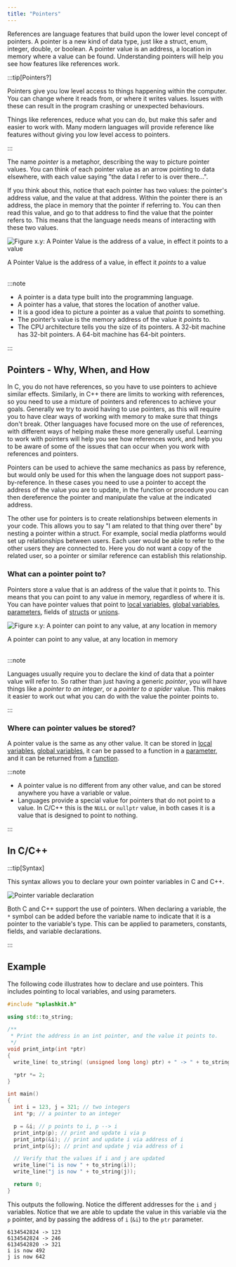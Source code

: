 ```yaml
---
title: "Pointers"
---
```


References are language features that build upon the lower level concept of pointers. A pointer is a new kind of data type, just like a struct, enum, integer, double, or boolean. A pointer value is an address, a location in memory where a value can be found. Understanding pointers will help you see how features like references work.

:::tip[Pointers?]

Pointers give you low level access to things happening within the computer. You can change where it reads from, or where it writes values. Issues with these can result in the program crashing or unexpected behaviours.

Things like references, reduce what you can do, but make this safer and easier to work with. Many modern languages will provide reference like features without giving you low level access to pointers.

:::

The name *pointer* is a metaphor, describing the way to picture pointer values. You can think of each pointer value as an arrow pointing to data elsewhere, with each value saying "the data I refer to is over there...".

If you think about this, notice that each pointer has two values: the pointer's address value, and the value at that address. Within the pointer there is an address, the place in memory that the pointer if referring to. You can then read this value, and go to that address to find the value that the pointer refers to. This means that the language needs means of interacting with these two values.

<a id="FigurePointerDefinition"></a>

![Figure x.y: A Pointer Value is the address of a value, in effect it points to a value](./images/pointer-what-is-it.png "A Pointer Value is the address of a value, in effect it points to a value")
<div class="caption">A Pointer Value is the address of a value, in effect it <em>points</em> to a value</div><br/>

:::note

- A pointer is a data type built into the programming language.
- A pointer has a value, that stores the location of another value.
- It is a good idea to picture a pointer as a value that *points* to something.
- The pointer’s value is the memory address of the value it *points* to.
- The CPU architecture tells you the size of its pointers. A 32-bit machine has 32-bit pointers. A 64-bit machine has 64-bit pointers.

:::

## Pointers - Why, When, and How

In C, you do not have references, so you have to use pointers to achieve similar effects. Similarly, in C++ there are limits to working with references, so you need to use a mixture of pointers and references to achieve your goals. Generally we try to avoid having to use pointers, as this will require you to have clear ways of working with memory to make sure that things don't break. Other languages have focused more on the use of references, with different ways of helping make these more generally useful. Learning to work with pointers will help you see how references work, and help you to be aware of some of the issues that can occur when you work with references and pointers.

Pointers can be used to achieve the same mechanics as pass by reference, but would only be used for this when the language does not support pass-by-reference. In these cases you need to use a pointer to accept the address of the value you are to update, in the function or procedure you can then dereference the pointer and manipulate the value at the indicated address.

The other use for pointers is to create relationships between elements in your code. This allows you to say "I am related to that thing over there" by nesting a pointer within a struct. For example, social media platforms would set up relationships between users. Each user would be able to refer to the other users they are connected to. Here you do not want a copy of the related user, so a pointer or similar reference can establish this relationship.

### What can a pointer point to?

Pointers store a value that is an address of the value that it points to. This means that you can point to any value in memory, regardless of where it is. You can have pointer values that point to [local variables](/book/part-2-organised-code/2-organising-code/2-trailside/03-local-variable), [global variables](/book/part-2-organised-code/2-organising-code/2-trailside/06-global-variables), [parameters](/book/part-2-organised-code/2-organising-code/2-trailside/04-parameter), fields of [structs](/book/part-2-organised-code/3-structuring-data/1-concepts/03-01-struct) or [unions](/book/part-2-organised-code/3-structuring-data/1-concepts/03-05-union).

<a id="FigurePointerAccessHeap"></a>

![Figure x.y: A pointer can point to any value, at any location in memory](./images/pointers-what-can-they-point-to.png "A pointer can point to any value, at any location in memory")
<div class="caption">A pointer can point to any value, at any location in memory</div><br/>

:::note

Languages usually require you to declare the kind of data that a pointer value will refer to. So rather than just having a generic *pointer*, you will have things like a *pointer to an integer*, or a *pointer to a spider* value. This makes it easier to work out what you can do with the value the pointer points to.

:::

### Where can pointer values be stored?

A pointer value is the same as any other value. It can be stored in [local variables](/book/part-2-organised-code/2-organising-code/2-trailside/03-local-variable), [global variables](/book/part-2-organised-code/2-organising-code/2-trailside/06-global-variables), it can be passed to a function in a [parameter](/book/part-2-organised-code/2-organising-code/2-trailside/04-parameter), and it can be returned from a [function](/book/part-2-organised-code/2-organising-code/2-trailside/04-function-decl).

:::note

- A pointer value is no different from any other value, and can be stored anywhere you have a variable or value.
- Languages provide a special value for pointers that do not point to a value. In C/C++ this is the `NULL` or `nullptr` value, in both cases it is a value that is designed to point to nothing.

:::

## In C/C++

:::tip[Syntax]

This syntax allows you to declare your own pointer variables in C and C++.

![Pointer variable declaration](./images/pointer-decl.png)

Both C and C++ support the use of pointers. When declaring a variable, the `*` symbol can be added before the variable name to indicate that it is a pointer to the variable's type. This can be applied to parameters, constants, fields, and variable declarations.

:::

## Example

The following code illustrates how to declare and use pointers. This includes pointing to local variables, and using parameters.

```cpp
#include "splashkit.h"

using std::to_string;

/**
 * Print the address in an int pointer, and the value it points to.
 */
void print_intp(int *ptr)
{
  write_line( to_string( (unsigned long long) ptr) + " -> " + to_string(*ptr));

  *ptr *= 2;
}

int main()
{
  int i = 123, j = 321; // two integers
  int *p; // a pointer to an integer

  p = &i; // p points to i, p --> i
  print_intp(p); // print and update i via p
  print_intp(&i); // print and update i via address of i
  print_intp(&j); // print and update j via address of i

  // Verify that the values if i and j are updated
  write_line("i is now " + to_string(i));
  write_line("j is now " + to_string(j));

  return 0;
}
```

This outputs the following. Notice the different addresses for the `i` and `j` variables. Notice that we are able to update the value in this variable via the `p` pointer, and by passing the address of `i` (`&i`) to the `ptr` parameter.

```
6134542824 -> 123
6134542824 -> 246
6134542820 -> 321
i is now 492
j is now 642
```
